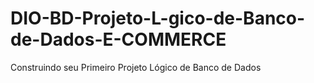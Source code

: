 # DIO-BD-Projeto-L-gico-de-Banco-de-Dados-E-COMMERCE
Construindo seu Primeiro Projeto Lógico de Banco de Dados

